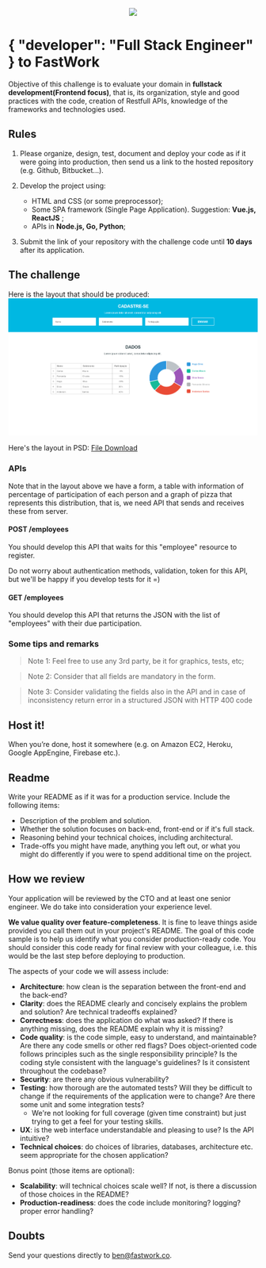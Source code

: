 <p align="center">
  <img src="https://design.fastwork.co/_nuxt/img/fw-logo-full-mono-600x100.0dfad36.png" width="600">
</p>

# { "developer": "Full Stack Engineer" } to FastWork

Objective of this challenge is to evaluate your domain in **fullstack development(Frontend focus)**, that is, its organization, style and good practices with the code, creation of Restfull APIs, knowledge of the frameworks and technologies used.

## Rules

1. Please organize, design, test, document and deploy your code as if it were going into production, then send us a link to the hosted repository (e.g. Github, Bitbucket...).

2. Develop the project using:
    - HTML and CSS (or some preprocessor);
    - Some SPA framework (Single Page Application). Suggestion: **Vue.js, ReactJS** ;
    - APIs in **Node.js, Go, Python**;
3. Submit the link of your repository with the challenge code until **10 days** after its application.

## The challenge

Here is the layout that should be produced:
![Layout](files/layout.png)

Here's the layout in PSD:
[File Download](files/layout.psd)

### APIs

Note that in the layout above we have a form, a table with information of percentage of participation of each person and a graph of pizza that represents this distribution, that is, we need API that sends and receives these from server.

#### POST /employees

You should develop this API that waits for this "employee" resource to register.

Do not worry about authentication methods, validation, token for this API, but we'll be happy if you develop tests for it =)

#### GET /employees

You should develop this API that returns the JSON with the list of "employees" with their due participation.

### Some tips and remarks

> Note 1: Feel free to use any 3rd party, be it for graphics, tests, etc;

> Note 2: Consider that all fields are mandatory in the form.

> Note 3: Consider validating the fields also in the API and in case of inconsistency return error in a structured JSON with HTTP 400 code

## Host it!

When you’re done, host it somewhere (e.g. on Amazon EC2, Heroku, Google AppEngine, Firebase etc.).

## Readme

Write your README as if it was for a production service. Include the following items:

* Description of the problem and solution.
* Whether the solution focuses on back-end, front-end or if it's full stack.
* Reasoning behind your technical choices, including architectural.
* Trade-offs you might have made, anything you left out, or what you might do differently if you were to spend additional time on the project.

## How we review

Your application will be reviewed by the CTO and at least one senior engineer. We do take into consideration your experience level.

**We value quality over feature-completeness**. It is fine to leave things aside provided you call them out in your project's README. The goal of this code sample is to help us identify what you consider production-ready code. You should consider this code ready for final review with your colleague, i.e. this would be the last step before deploying to production.

The aspects of your code we will assess include:

* **Architecture**: how clean is the separation between the front-end and the back-end?
* **Clarity**: does the README clearly and concisely explains the problem and solution? Are technical tradeoffs explained?
* **Correctness**: does the application do what was asked? If there is anything missing, does the README explain why it is missing?
* **Code quality**: is the code simple, easy to understand, and maintainable?  Are there any code smells or other red flags? Does object-oriented code follows principles such as the single responsibility principle? Is the coding style consistent with the language's guidelines? Is it consistent throughout the codebase?
* **Security**: are there any obvious vulnerability?
* **Testing**: how thorough are the automated tests? Will they be difficult to change if the requirements of the application were to change? Are there some unit and some integration tests?
	* We're not looking for full coverage (given time constraint) but just trying to get a feel for your testing skills.
* **UX**: is the web interface understandable and pleasing to use? Is the API intuitive?
* **Technical choices**: do choices of libraries, databases, architecture etc. seem appropriate for the chosen application?

Bonus point (those items are optional):

* **Scalability**: will technical choices scale well? If not, is there a discussion of those choices in the README? 
* **Production-readiness**: does the code include monitoring? logging? proper error handling?

## Doubts

Send your questions directly to [ben@fastwork.co](mailto:ben@fastwork.co).
